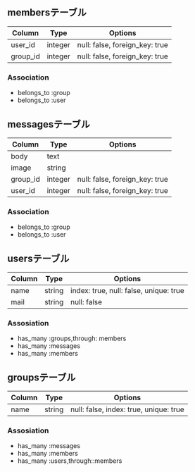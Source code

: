 ## membersテーブル

|Column|Type|Options|
|------|----|-------|
|user_id|integer|null: false, foreign_key: true|
|group_id|integer|null: false, foreign_key: true|

### Association
- belongs_to :group
- belongs_to :user

## messagesテーブル

|Column|Type|Options|
|------|----|-------|
|body|text||
|image|string||
|group_id|integer|null: false, foreign_key: true|
|user_id|integer|null: false, foreign_key: true|

### Association
- belongs_to :group
- belongs_to :user

## usersテーブル

|Column|Type|Options|
|------|----|-------|
|name|string|index: true, null: false, unique: true|
|mail|string|null: false|

### Assosiation
- has_many :groups,through: members
- has_many :messages
- has_many :members

## groupsテーブル

|Column|Type|Options|
|------|----|-------|
|name|string|null: false, index: true, unique: true|

### Assosiation
- has_many :messages
- has_many :members
- has_many :users,through::members